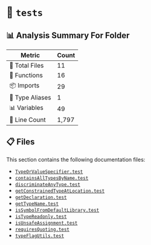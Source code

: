 # 📁 `tests`

## 📊 Analysis Summary For Folder

| Metric | Count |
|--------|-------|
| 📁 Total Files | 11 |
| 🔧 Functions | 16 |
| 📦 Imports | 29 |
| 📑 Type Aliases | 1 |
| 📊 Variables | 49 |
| 🔢 Line Count | 1,797 |


## 📋 Files

This section contains the following documentation files:

- [`TypeOrValueSpecifier.test`](./TypeOrValueSpecifier.test.md)
- [`containsAllTypesByName.test`](./containsAllTypesByName.test.md)
- [`discriminateAnyType.test`](./discriminateAnyType.test.md)
- [`getConstrainedTypeAtLocation.test`](./getConstrainedTypeAtLocation.test.md)
- [`getDeclaration.test`](./getDeclaration.test.md)
- [`getTypeName.test`](./getTypeName.test.md)
- [`isSymbolFromDefaultLibrary.test`](./isSymbolFromDefaultLibrary.test.md)
- [`isTypeReadonly.test`](./isTypeReadonly.test.md)
- [`isUnsafeAssignment.test`](./isUnsafeAssignment.test.md)
- [`requiresQuoting.test`](./requiresQuoting.test.md)
- [`typeFlagUtils.test`](./typeFlagUtils.test.md)